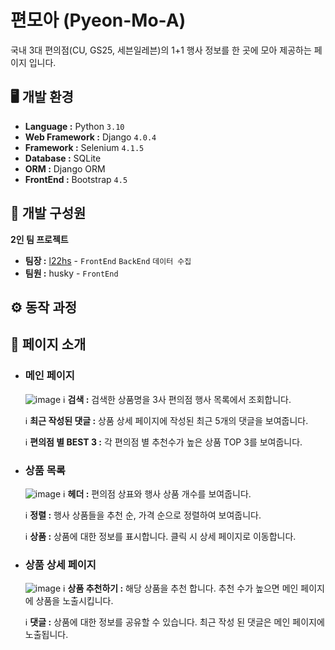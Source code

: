 # 편모아 (Pyeon-Mo-A)
국내 3대 편의점(CU, GS25, 세븐일레븐)의 1+1 행사 정보를 한 곳에 모아 제공하는 페이지 입니다.



## 🖥 개발 환경
- **Language :** Python `3.10`
- **Web Framework :** Django `4.0.4`
- **Framework :** Selenium `4.1.5`
- **Database :** SQLite
- **ORM :** Django ORM
- **FrontEnd :** Bootstrap `4.5`

## 👥 개발 구성원
**2인 팀 프로젝트**
  - **팀장 :** [l22hs](https://github.com/l22hs2) - `FrontEnd` `BackEnd` `데이터 수집`
  - **팀원 :** husky - `FrontEnd`

## ⚙️ 동작 과정

## 📌 페이지 소개
- ### 메인 페이지
  ![image](https://github.com/l22hs2/Pyeon-Mo-A/assets/90748701/7da8eb45-4cec-432b-9461-d0eb7d72db87)
  ℹ **검색 :** 검색한 상품명을 3사 편의점 행사 목록에서 조회합니다.
  
  ℹ **최근 작성된 댓글 :** 상품 상세 페이지에 작성된 최근 5개의 댓글을 보여줍니다.
  
  ℹ **편의점 별 BEST 3 :** 각 편의점 별 추천수가 높은 상품 TOP 3를 보여줍니다.

- ### 상품 목록
  ![image](https://github.com/l22hs2/Pyeon-Mo-A/assets/90748701/2730afbf-4867-4598-90b0-4bb51e53852d)
  ℹ **헤더 :** 편의점 상표와 행사 상품 개수를 보여줍니다.
  
  ℹ **정렬 :** 행사 상품들을 추천 순, 가격 순으로 정렬하여 보여줍니다.
  
  ℹ **상품 :** 상품에 대한 정보를 표시합니다. 클릭 시 상세 페이지로 이동합니다.

- ### 상품 상세 페이지
  ![image](https://github.com/l22hs2/Pyeon-Mo-A/assets/90748701/574af884-b0ca-4e7c-a016-113e33dcb450)
  ℹ **상품 추천하기 :** 해당 상품을 추천 합니다. 추천 수가 높으면 메인 페이지에 상품을 노출시킵니다.
  
  ℹ **댓글 :** 상품에 대한 정보를 공유할 수 있습니다. 최근 작성 된 댓글은 메인 페이지에 노출됩니다.
